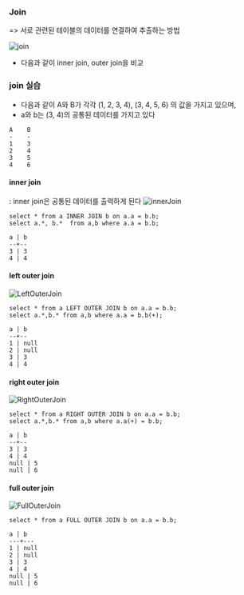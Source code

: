 ### Join
=> 서로 관련된 테이블의 데이터를 연결하여 추출하는 방법

![join](../../img/DB/join.png)<br>
- 다음과 같이 inner join, outer join을 비교

### join 실습
- 다음과 같이 A와 B가 각각 (1, 2, 3, 4), (3, 4, 5, 6) 의 값을 가지고 있으며,
- a와 b는 (3, 4)의 공통된 데이터를 가지고 있다 

```
A    B
-    -
1    3
2    4
3    5
4    6
```

#### inner join
: inner join은 공통된 데이터를 출력하게 된다 
![innerJoin](../../img/DB/innerJoin.png)<br>

```
select * from a INNER JOIN b on a.a = b.b;
select a.*, b.*  from a,b where a.a = b.b;

a | b
--+--
3 | 3
4 | 4
```

#### left outer join
![LeftOuterJoin](../../img/DB/LeftOuterJoin.png)<br>

```
select * from a LEFT OUTER JOIN b on a.a = b.b;
select a.*,b.* from a,b where a.a = b.b(+);

a | b 
--+--
1 | null 
2 | null 
3 | 3 
4 | 4
```

#### right outer join
![RightOuterJoin](../../img/DB/RightOuterJoin.png)<br>

```
select * from a RIGHT OUTER JOIN b on a.a = b.b; 
select a.*,b.* from a,b where a.a(+) = b.b;

a | b 
--+--
3 | 3 
4 | 4 
null | 5 
null | 6
```

#### full outer join
![FullOuterJoin](../../img/DB/FullOuterJoin.png)<br>

```
select * from a FULL OUTER JOIN b on a.a = b.b;

a | b
---+---
1 | null 
2 | null 
3 | 3 
4 | 4 
null | 5 
null | 6
```